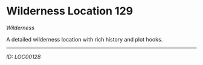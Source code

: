 # Wilderness Location 129

*Wilderness*

A detailed wilderness location with rich history and plot hooks.

---
*ID: LOC00128*